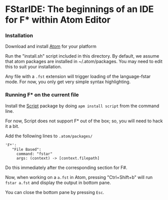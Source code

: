 FStarIDE: The beginnings of an IDE for F* within Atom Editor
============================================================

### Installation

Download and install [Atom] for your platform

[Atom]: https://atom.io/

Run the "install.sh" script included in this directory.
By default, we assume that atom packages are installed in ~/.atom/packages.
You may need to edit this to suit your installation.

Any file with a `.fst` extension will trigger loading of the language-fstar mode.
For now, you only get very simple syntax highlighting.

### Running F* on the current file

Install the [Script] package by doing `apm install script` from the command line.

For now, Script does not support F\* out of the box; so, you will need to hack
it a bit.

Add the following lines to `.atom/packages/`

```
'F*':
   "File Based":
     command: "fstar"
     args: (context) -> [context.filepath]
```

Do this immediately after the corresponding section for F\#.

Now, when working on a `a.fst` in Atom, pressing "Ctrl+Shift+b" will
run `fstar a.fst` and display the output in bottom pane.

You can close the bottom pane by pressing `Esc`.

[Script]: https://atom.io/packages/script
